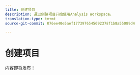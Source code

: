 ```yaml
---
title: 创建项目
description: 通过创建项目开始使用Analysis Workspace。
translation-type: tm+mt
source-git-commit: 076ee40e5aef1773976545692378f1b8a55089d4

---
```



# 创建项目

内容即将发布！